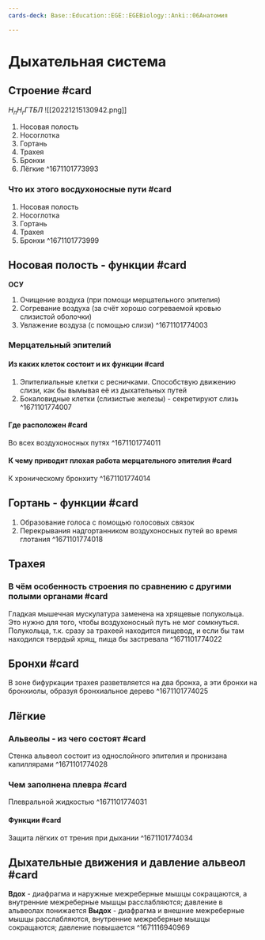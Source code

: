 ```yaml
---
cards-deck: Base::Education::EGE::EGEBiology::Anki::06Анатомия

---
```


# Дыхательная система

## Строение #card
$Н_пН_г ГТБЛ$ 
![[20221215130942.png]]
1. Носовая полость
2. Носоглотка
3. Гортань
4. Трахея 
5. Бронхи
6. Лёгкие
^1671101773993

### Что их этого восдухоносные пути #card 
1. Носовая полость
2. Носоглотка
3. Гортань
4. Трахея 
5. Бронхи
^1671101773999

## Носовая полость - функции #card 
**ОСУ**
1. Очищение воздуха (при помощи мерцательного эпителия)
2. Согревание воздуха (за счёт хорошо согреваемой кровью слизистой оболочки)
3. Увлажение воздуза (с помощью слизи)
^1671101774003

### Мерцательный эпителий 

#### Из каких клеток состоит и их функции #card 
1. Эпителиальные клетки с ресничками. Способствую движению слизи, как бы вымывая её из дыхательных путей
2. Бокаловидные клетки (слизистые железы) - секретируют слизь
^1671101774007

#### Где расположен #card 
Во всех воздухоносных путях
^1671101774011


#### К чему приводит плохая работа мерцательного эпителия #card 
К хроническому бронхиту
^1671101774014

## Гортань - функции #card 
1. Образование голоса с помощью голосовых связок
2. Перекрывания надгортанником воздухоносных путей во время глотания
^1671101774018

## Трахея 

### В чём особенность строения по сравнению с другими полыми органами #card 
Гладкая мышечная мускулатура заменена на хрящевые полукольца. Это нужно для того, чтобы воздухоносный путь не мог сомкнуться.
Полукольца, т.к. сразу за трахеей находится пищевод, и если бы там находился твердый хрящ, пища бы застревала
^1671101774022

## Бронхи #card 
В зоне бифуркации трахея разветвляется на два бронха, а эти бронхи на бронхиолы, образуя бронхиальное дерево
^1671101774025

## Лёгкие 

### Альвеолы - из чего состоят #card 
Стенка альвеол состоит из однослойного эпителия и пронизана капиллярами
^1671101774028

### Чем заполнена плевра #card 
Плевральной жидкостью
^1671101774031

#### Функции #card 
Защита лёгких от трения при дыхании
^1671101774034

## Дыхательные движения и давление альвеол  #card
**Вдох** - диафрагма и наружные межреберные мышцы сокращаются, а внутренние межреберные мышцы расслабляются; давление в альвеолах понижается
**Выдох** - диафрагма и внешние межреберные мышцы расслабляются, внутренние межреберные мышцы сокращаются; давление повышается
^1671116940969

